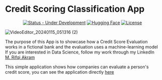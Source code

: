 # Credit Scoring Classification App

<div align="center">

  <a href="">[![Status - Under Development](https://img.shields.io/badge/Status-Under_Development-2ea44f)](https://)</a>
  <a href="#huggingface-logo">[![Hugging Face](https://img.shields.io/badge/Hugging_Face-yellow)](#huggingface-logo)</a>
    <a href="">[![License](https://img.shields.io/badge/License-MIT-blue)](#license)</a>

</div>

![VideoEditor_20240115_051316 (2)](https://github.com/riqam/credit-scoring/assets/113788011/6307d417-6165-41ec-9d87-fb0f58e9b204)


The purpose of this App is to showcase how a Credit Score Evaluation works in a fictional bank and the evaluation uses a machine-learning model
If you are interested in Data Science, follow my work through my LinkedIn [M. Rifqi Akram](https://www.linkedin.com/in/m-rifqi-akram/)

This simple application shows how companies can evaluate a person's credit score, you can see the application directly [here](https://rifqiakram-credit-scoring.hf.space)
